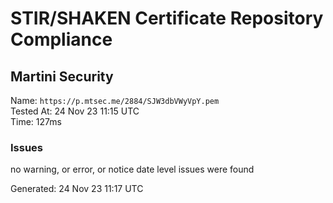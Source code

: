 # STIR/SHAKEN Certificate Repository Compliance

## Martini Security

Name: `https://p.mtsec.me/2884/SJW3dbVWyVpY.pem`\
Tested At: 24 Nov 23 11:15 UTC\
Time: 127ms

### Issues

no warning, or error, or notice date level issues were found

Generated: 24 Nov 23 11:17 UTC